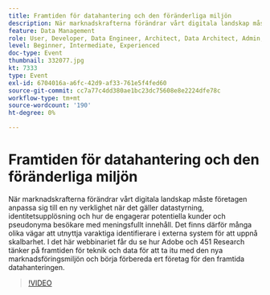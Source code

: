 ```yaml
---
title: Framtiden för datahantering och den föränderliga miljön
description: När marknadskrafterna förändrar vårt digitala landskap måste företagen anpassa sig till en ny verklighet när det gäller datastyrning, identitetsupplösning och hur de engagerar potentiella kunder och pseudonyma besökare med meningsfullt innehåll. Det finns därför många olika vägar att utnyttja varaktiga identifierare i externa system för att uppnå skalbarhet. I det här webbinariet får du se hur Adobe och 451 Research tänker på framtiden för teknik och data för att ta itu med den nya marknadsföringsmiljön och börja förbereda ert företag för den framtida datahanteringen.
feature: Data Management
role: User, Developer, Data Engineer, Architect, Data Architect, Admin, Leader
level: Beginner, Intermediate, Experienced
doc-type: Event
thumbnail: 332077.jpg
kt: 7333
type: Event
exl-id: 6704016a-a6fc-42d9-af33-761e5f4fed60
source-git-commit: cc7a77c4dd380ae1bc23dc75608e8e2224dfe78c
workflow-type: tm+mt
source-wordcount: '190'
ht-degree: 0%

---
```


# Framtiden för datahantering och den föränderliga miljön

När marknadskrafterna förändrar vårt digitala landskap måste företagen anpassa sig till en ny verklighet när det gäller datastyrning, identitetsupplösning och hur de engagerar potentiella kunder och pseudonyma besökare med meningsfullt innehåll. Det finns därför många olika vägar att utnyttja varaktiga identifierare i externa system för att uppnå skalbarhet. I det här webbinariet får du se hur Adobe och 451 Research tänker på framtiden för teknik och data för att ta itu med den nya marknadsföringsmiljön och börja förbereda ert företag för den framtida datahanteringen.

>[!VIDEO](https://video.tv.adobe.com/v/332077/?quality=12&learn=on)
